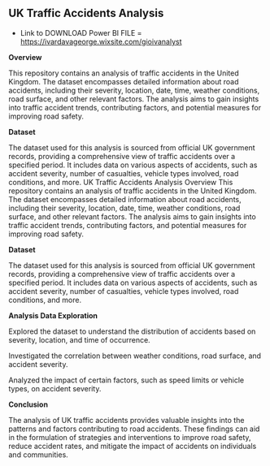 ## UK Traffic Accidents  Analysis

* Link to DOWNLOAD Power BI FILE = https://ivardavageorge.wixsite.com/gioivanalyst

**Overview**

This repository contains an analysis of traffic accidents in the United Kingdom. The dataset encompasses detailed information about road accidents, including their severity, location, date, time, weather conditions, road surface, and other relevant factors. The analysis aims to gain insights into traffic accident trends, contributing factors, and potential measures for improving road safety.

**Dataset**

The dataset used for this analysis is sourced from official UK government records, providing a comprehensive view of traffic accidents over a specified period. It includes data on various aspects of accidents, such as accident severity, number of casualties, vehicle types involved, road conditions, and more.
UK Traffic Accidents Analysis
Overview
This repository contains an analysis of traffic accidents in the United Kingdom. The dataset encompasses detailed information about road accidents, including their severity, location, date, time, weather conditions, road surface, and other relevant factors. The analysis aims to gain insights into traffic accident trends, contributing factors, and potential measures for improving road safety.

**Dataset**

The dataset used for this analysis is sourced from official UK government records, providing a comprehensive view of traffic accidents over a specified period. It includes data on various aspects of accidents, such as accident severity, number of casualties, vehicle types involved, road conditions, and more.

**Analysis
Data Exploration**

Explored the dataset to understand the distribution of accidents based on severity, location, and time of occurrence.

Investigated the correlation between weather conditions, road surface, and accident severity.

Analyzed the impact of certain factors, such as speed limits or vehicle types, on accident severity.

**Conclusion**

The analysis of UK traffic accidents provides valuable insights into the patterns and factors contributing to road accidents.
These findings can aid in the formulation of strategies and interventions to improve road safety, reduce accident rates, and mitigate the impact of accidents on individuals and communities.
